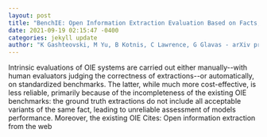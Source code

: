 ```yaml
--- 
layout: post 
title: "BenchIE: Open Information Extraction Evaluation Based on Facts, Not Tokens" 
date: 2021-09-19 02:15:47 -0400 
categories: jekyll update 
author: "K Gashteovski, M Yu, B Kotnis, C Lawrence, G Glavas - arXiv preprint arXiv , 2021" 
--- 
```

Intrinsic evaluations of OIE systems are carried out either manually--with human evaluators judging the correctness of extractions--or automatically, on standardized benchmarks. The latter, while much more cost-effective, is less reliable, primarily because of the incompleteness of the existing OIE benchmarks: the ground truth extractions do not include all acceptable variants of the same fact, leading to unreliable assessment of models performance. Moreover, the existing OIE Cites: Open information extraction from the web